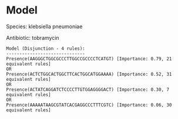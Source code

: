 
# Model

Species: klebsiella pneumoniae

Antibiotic: tobramycin

```
Model (Disjunction - 4 rules):
------------------------------
Presence(AAGGGCTGGCGCCCTTGGCCGCCCCTCATGT) [Importance: 0.79, 21 equivalent rules]
OR
Presence(ACTCTGGCACTGGCTTCACTGGCATGGAAAA) [Importance: 0.52, 31 equivalent rules]
OR
Presence(ACTATCAGGATCTCCCCTTGTGGAGGGGACT) [Importance: 0.30, 7 equivalent rules]
OR
Presence(AAAAATAAGCGTATCACGAGGCCCTTTCGTC) [Importance: 0.06, 30 equivalent rules]

```

